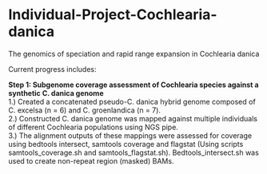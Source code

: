 # Individual-Project-Cochlearia-danica
 The genomics of speciation and rapid range expansion in Cochlearia danica
 
 Current progress includes:

**Step 1:  Subgenome coverage assessment of Cochlearia species against a synthetic C. danica genome**
 <br />
  1.) Created a concatenated pseudo-C. danica hybrid genome composed of C. excelsa (n = 6) and C. groenlandica (n = 7).  
  2.) Constructed C. danica genome was mapped against multiple individuals of different Cochlearia populations using NGS pipe.  
  3.) The alignment outputs of these mappings were assessed for coverage using bedtools intersect, samtools coverage and flagstat (Using scripts samtools_coverage.sh and samtools_flagstat.sh). Bedtools_intersect.sh was used to create non-repeat region (masked) BAMs.

 
